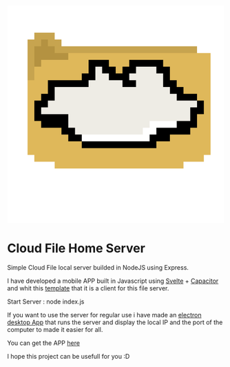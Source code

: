 ![](IcoCloudFileHome.png)
# Cloud File Home Server
 
Simple Cloud File local server builded in NodeJS using Express.

I have developed a mobile APP built in Javascript using [Svelte](https://svelte.dev/) + [Capacitor](https://capacitorjs.com/) and whit this [template](https://github.com/drannex42/svelte-capacitor) that it is a client for this file server.

Start Server : node index.js

If you want to use the server for regular use i have made an [electron desktop App](https://github.com/PiterWeb/Cloud-File-Home-Server/releases) that runs the server and display the local IP and the port of the computer to made it easier for all.

You can get the APP [here](https://github.com/PiterWeb/Cloud-File-Home-APP)

I hope this project can be usefull for you :D
